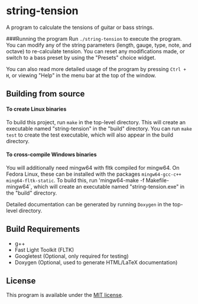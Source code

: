 # string-tension
A program to calculate the tensions of guitar or bass strings.

###Running the program
Run `./string-tension` to execute the program. You can modify any of the string parameters (length, gauge, type, note, and octave) to re-calculate tension. You can reset any modifications made, or switch to a bass preset by using the "Presets" choice widget.

You can also read more detailed usage of the program by pressing `Ctrl + H`, or viewing "Help" in the menu bar at the top of the window.

## Building from source
#### To create Linux binaries

To build this project, run `make` in the top-level directory. This will create an executable named "string-tension" in the "build" directory. You can run `make test` to create the test executable, which will also appear in the build directory.

#### To cross-compile Windows binaries

You will additionally need mingw64 with fltk compiled for mingw64. On Fedora Linux, these can be installed with the packages `mingw64-gcc-c++ ming64-fltk-static`. To build this, run 'mingw64-make -f Makefile-mingw64`, which will create an executable named "string-tension.exe" in the "build" directory.


Detailed documentation can be generated by running `Doxygen` in the top-level directory.

## Build Requirements
- g++
- Fast Light Toolkit (FLTK)
- Googletest (Optional, only required for testing)
- Doxygen (Optional, used to generate HTML/LaTeX documentation)

## License
This program is available under the [MIT license](https://github.com/AaronAyub/string-tension/blob/main/LICENSE).